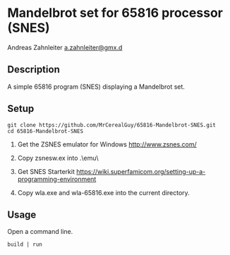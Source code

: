 # Mandelbrot set for 65816 processor (SNES)
Andreas Zahnleiter <a.zahnleiter@gmx.d>

## Description

A simple 65816 program (SNES) displaying a Mandelbrot set.

## Setup

```
git clone https://github.com/MrCerealGuy/65816-Mandelbrot-SNES.git
cd 65816-Mandelbrot-SNES
```


1. Get the ZSNES emulator for Windows 
	http://www.zsnes.com/
	
2.	Copy zsnesw.ex into .\emu\
	
3. Get SNES Starterkit
	https://wiki.superfamicom.org/setting-up-a-programming-environment
	
4.	Copy wla.exe and wla-65816.exe into the current directory.

## Usage

Open a command line.

```
build | run
```